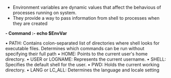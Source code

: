 - Environment variables are dynamic values that affect the behavious of processes running on system.
- They provide a way to pass information from shell to processes when they are created

**- Command :- echo $EnvVar**

• PATH: Contains colon-separated list of directories where shell looks for executable files. Determines which commands can be run without specifying their full path
• HOME: Points to the current user's home directory.
• USER or LOGNAME: Represents the current username.
• SHELL: Specifies the default shell for the user.
• PWD: Holds the current working directory.
• LANG or LC_ALL: Determines the language and locale setting
